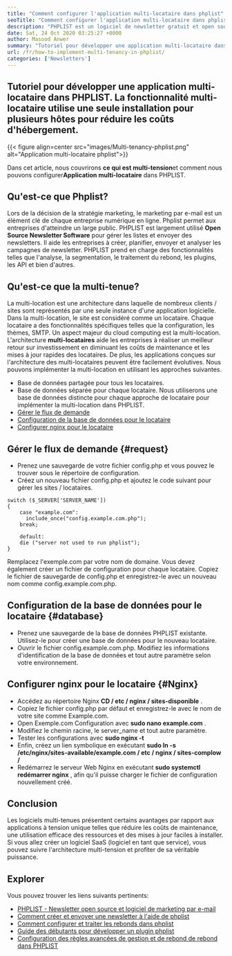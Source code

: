 ```yaml
---
title: "Comment configurer l'application multi-locataire dans phplist" 
seoTitle: "Comment configurer l'application multi-locataire dans phplist" 
description: "PHPLIST est un logiciel de newsletter gratuit et open source. Configurez l'application multi-locataire et exécutez plusieurs instances d'une application dans un environnement partagé." 
date: Sat, 24 Oct 2020 03:25:27 +0000
author: Masood Anwer
summary: "Tutoriel pour développer une application multi-locataire dans PHPLIST. La fonctionnalité multi-locataire utilise une seule installation pour plusieurs hôtes pour réduire les coûts d'hébergement." 
url: /fr/how-to-implement-multi-tenancy-in-phplist/
categories: ['Newsletters']
---
```


## Tutoriel pour développer une application multi-locataire dans PHPLIST. La fonctionnalité multi-locataire utilise une seule installation pour plusieurs hôtes pour réduire les coûts d'hébergement.

{{< figure align=center src="images/Multi-tenancy-phplist.png" alt="Application multi-locataire phplist">}}

Dans cet article, nous couvrirons **ce qui est multi-tension**et comment nous pouvons configurer**Application multi-locataire** dans PHPLIST.

## Qu'est-ce que Phplist?
Lors de la décision de la stratégie marketing, le marketing par e-mail est un élément clé de chaque entreprise numérique en ligne. Phplist permet aux entreprises d'atteindre un large public. PHPLIST est largement utilisé **Open Source Newsletter Software** pour gérer les listes et envoyer des newsletters. Il aide les entreprises à créer, planifier, envoyer et analyser les campagnes de newsletter. PHPLIST prend en charge des fonctionnalités telles que l'analyse, la segmentation, le traitement du rebond, les plugins, les API et bien d'autres.

## Qu'est-ce que la multi-tenue?
La multi-location est une architecture dans laquelle de nombreux clients / sites sont représentés par une seule instance d'une application logicielle. Dans la multi-location, le site est considéré comme un locataire. Chaque locataire a des fonctionnalités spécifiques telles que la configuration, les thèmes, SMTP.
Un aspect majeur du cloud computing est la multi-location. L'architecture **multi-locataires** aide les entreprises à réaliser un meilleur retour sur investissement en diminuant les coûts de maintenance et les mises à jour rapides des locataires. De plus, les applications conçues sur l'architecture des multi-locataires peuvent être facilement évolutives.
Nous pouvons implémenter la multi-location en utilisant les approches suivantes.
  * Base de données partagée pour tous les locataires.
  * Base de données séparée pour chaque locataire.
Nous utiliserons une base de données distincte pour chaque approche de locataire pour implémenter la multi-location dans PHPLIST.
  * [Gérer le flux de demande][1]
  * [Configuration de la base de données pour le locataire][2]
  * [Configurer nginx pour le locataire][3]

## Gérer le flux de demande {#request}

  * Prenez une sauvegarde de votre fichier config.php et vous pouvez le trouver sous le répertoire de configuration.
  * Créez un nouveau fichier config.php et ajoutez le code suivant pour gérer les sites / locataires.
```
switch ($_SERVER['SERVER_NAME'])
{   
    case "example.com":
      include_once("config.example.com.php");
    break;
    
    default:
    die ("server not used to run phplist"); 
}
```
Remplacez l'exemple.com par votre nom de domaine. Vous devez également créer un fichier de configuration pour chaque locataire. Copiez le fichier de sauvegarde de config.php et enregistrez-le avec un nouveau nom comme config.example.com.php.

## Configuration de la base de données pour le locataire {#database}

  * Prenez une sauvegarde de la base de données PHPLIST existante. Utilisez-le pour créer une base de données pour le nouveau locataire.
  * Ouvrir le fichier config.example.com.php. Modifiez les informations d'identification de la base de données et tout autre paramètre selon votre environnement.

## Configurer nginx pour le locataire {#Nginx}

  * Accédez au répertoire Nginx **CD / etc / nginx / sites-disponible** .
  * Copiez le fichier config.php par défaut et enregistrez-le avec le nom de votre site comme Example.com.
  * Open Exemple.com Configuration avec **sudo nano example.com** .
  * Modifiez le chemin racine, le server_name et tout autre paramètre.
  * Tester les configurations avec **sudo nginx -t** 
  * Enfin, créez un lien symbolique en exécutant **sudo ln -s /etc/nginx/sites-available/example.com / etc / nginx / sites-complow /** 
  * Redémarrez le serveur Web Nginx en exécutant **sudo systemctl redémarrer nginx** , afin qu'il puisse charger le fichier de configuration nouvellement créé.

## Conclusion
Les logiciels multi-tenues présentent certains avantages par rapport aux applications à tension unique telles que réduire les coûts de maintenance, une utilisation efficace des ressources et des mises à jour faciles à installer. Si vous allez créer un logiciel SaaS (logiciel en tant que service), vous pouvez suivre l'architecture multi-tension et profiter de sa véritable puissance.

## Explorer
Vous pouvez trouver les liens suivants pertinents:
  * [PHPLIST - Newsletter open source et logiciel de marketing par e-mail][4]
  * [Comment créer et envoyer une newsletter à l'aide de phplist][5]
  * [Comment configurer et traiter les rebonds dans phplist][6]
  * [Guide des débutants pour développer un plugin phplist][7]
  * [Configuration des règles avancées de gestion et de rebond de rebond dans PHPLIST][8]



[1]: #request
[2]: #database
[3]: #nginx
[4]: https://products.containerize.com/newsletter/phplist
[5]: https://blog.containerize.com/newsletter/how-to-create-and-send-newsletter-using-phplist/
[6]: https://blog.containerize.com/newsletter/how-to-setup-and-process-bounces-in-phplist/
[7]: https://blog.containerize.com/newsletter/beginners-guide-to-develop-phplist-plugin/
[8]: https://blog.containerize.com/newsletter/setup-advanced-bounce-management-and-bounce-rules-in-phplist/
